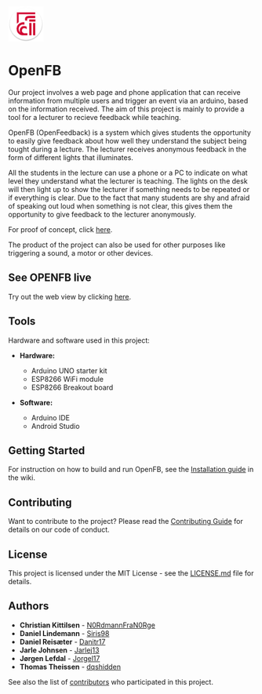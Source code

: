 ![Logo](https://github.com/N0RdmannFraN0Rge/IS-213/blob/master/MobileApp/res/mipmap-hdpi/ic_launcher.png)

# OpenFB

Our project involves a web page and phone application that can receive information from multiple users and trigger an event via an arduino, based on the information received. The aim of this project is mainly to provide a tool for a lecturer to recieve feedback while teaching.

OpenFB (OpenFeedback) is a system which gives students the opportunity to easily give feedback about how well they understand the subject being tought during a lecture. The lecturer receives anonymous feedback in the form of different lights that illuminates.

All the students in the lecture can use a phone or a PC to indicate on what level they understand what the lecturer is teaching. The lights on the desk will then light up to show the lecturer if something needs to be repeated or if everything is clear. Due to the fact that many students are shy and afraid of speaking out loud when something is not clear, this gives them the opportunity to give feedback to the lecturer anonymously.

For proof of concept, click [here](https://youtu.be/ruHTGJFeHP4).

The product of the project can also be used for other purposes like triggering a sound, a motor or other devices.

## See OPENFB live
Try out the web view by clicking [here](http://cddjjt.com/).

## Tools

Hardware and software used in this project:

* **Hardware:**
  * Arduino UNO starter kit
  * ESP8266 WiFi module
  * ESP8266 Breakout board

* **Software:**
  * Arduino IDE
  * Android Studio

## Getting Started

For instruction on how to build and run OpenFB, see the [Installation guide](https://github.com/N0RdmannFraN0Rge/IS-213/wiki/Installation-Guide) in the wiki.

## Contributing

Want to contribute to the project? Please read the [Contributing Guide](https://github.com/N0RdmannFraN0Rge/IS-213/wiki/Contributing-Guide) for details on our code of conduct.

## License

This project is licensed under the MIT License - see the [LICENSE.md](LICENSE.md) file for details.

## Authors

* **Christian Kittilsen** - [N0RdmannFraN0Rge](https://github.com/N0RdmannFraN0Rge)
* **Daniel Lindemann** - [Siris98](https://github.com/Siris98)
* **Daniel Reisæter** - [Danitr17](https://github.com/Danitr17)
* **Jarle Johnsen** - [Jarlej13](https://github.com/Jarlej13)
* **Jørgen Lefdal** - [Jorgel17](https://github.com/Jorgel17)
* **Thomas Theissen** - [dqshidden](https://github.com/dqshidden)

See also the list of [contributors](https://github.com/N0RdmannFraN0Rge/IS-213/graphs/contributors) who participated in this project.
